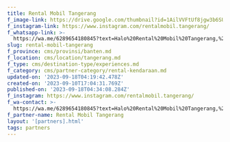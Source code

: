 ```yaml
---
title: Rental Mobil Tangerang
f_image-link: https://drive.google.com/thumbnail?id=1AilVVFtUf8jgw3b6SURYvcOeTzDOtvJ2
f_instagram-link: https://www.instagram.com/rentalmobil.tangerang/
f_whatsapp-link: >-
  https://wa.me/6289654180845?text=Halo%20Rental%20Mobil%20Tangerang,%20saya%20dapat%20info%20dari%20@loocale.id%20dan%20punya%20pertanyaan
slug: rental-mobil-tangerang
f_province: cms/provinsi/banten.md
f_location: cms/location/tangerang.md
f_type: cms/destination-type/experiences.md
f_category: cms/partner-category/rental-kendaraan.md
updated-on: '2023-09-18T04:19:42.478Z'
created-on: '2023-09-10T17:04:31.769Z'
published-on: '2023-09-18T04:34:08.284Z'
f_instagram: https://www.instagram.com/rentalmobil.tangerang/
f_wa-contact: >-
  https://wa.me/6289654180845?text=Halo%20Rental%20Mobil%20Tangerang,%20saya%20dapat%20info%20dari%20@loocale.id%20dan%20punya%20pertanyaan
f_partner-name: Rental Mobil Tangerang
layout: '[partners].html'
tags: partners
---
```



